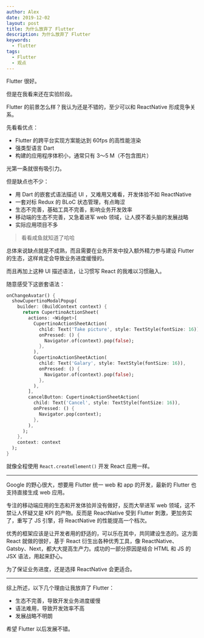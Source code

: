 ```yaml
---
author: Alex
date: 2019-12-02
layout: post
title: 为什么放弃了 Flutter
description: 为什么放弃了 Flutter
keywords: 
  - flutter
tags:
  - Flutter
  - 观点
---
```


Flutter 很好。

但是在我看来还在实验阶段。

Flutter 的前景怎么样？我认为还是不错的，至少可以和 ReactNative 形成竞争关系。

先看看优点：

- Flutter 的跨平台实现方案能达到 60fps 的高性能渲染
- 强类型语言 Dart
- 构建的应用程序体积小，通常只有 3～5 M（不包含图片）

光第一条就很有吸引力。

但是缺点也不少：

- 用 Dart 的嵌套式语法描述 UI ，又难用又难看，开发体验不如 ReactNative
- 一套对标 Redux 的 BLoC 状态管理，有点晦涩
- 生态不完善，基础工具不完善，影响业务开发效率
- 移动端的生态不完善，又急着进军 web 领域，让人摸不着头脑的发展战略
- 实际应用项目不多

> 看看咸鱼就知道了哈哈

总体来说缺点就是不成熟，而且需要在业务开发中投入额外精力参与建设 Flutter 的生态，这样肯定会导致业务进度缓慢的。

而且再加上这种 UI 描述语法，让习惯写 React 的我难以习惯融入。

随意感受下这嵌套语法：

```dart
onChangeAvatar() {
  showCupertinoModalPopup(
    builder: (BuildContext context) {
      return CupertinoActionSheet(
        actions: <Widget>[
          CupertinoActionSheetAction(
            child: Text('Take picture', style: TextStyle(fontSize: 16)),
            onPressed: () {
              Navigator.of(context).pop(false);
            },
          ),
          CupertinoActionSheetAction(
            child: Text('Galary', style: TextStyle(fontSize: 16)),
            onPressed: () {
              Navigator.of(context).pop(false);
            },
          ),
        ],
        cancelButton: CupertinoActionSheetAction(
          child: Text('Cancel', style: TextStyle(fontSize: 16)),
          onPressed: () {
            Navigator.pop(context);
          },
        ),
      );
    },
    context: context
  );
}
```

就像全程使用 `React.createElement()` 开发 React 应用一样。

------------

Google 的野心很大，想要用 Flutter 统一 web 和 app 的开发，最新的 Flutter 也支持直接生成 web 应用。

专注的移动端应用的生态和开发体验并没有做好，反而大举进军 web 领域，这不禁让人怀疑又是 KPI 的产物。反而是 ReactNative 受到 Flutter 刺激，更加务实了，重写了 JS 引擎，将 ReactNative 的性能提高一个档次。

优秀的框架应该是让开发者用的舒适的，可以乐在其中，共同建设生态的。这方面 React 就做的很好，基于 React 衍生出各种优秀工具，像 ReactNative、Gatsby、Next，都大大提高生产力。成功的一部分原因是结合 HTML 和 JS 的 JSX 语法，用起来舒心。

为了保证业务进度，还是选择 ReactNative 会更适合。

------------

综上所述，以下几个理由让我放弃了 Flutter：

- 生态不完善，导致开发业务进度缓慢
- 语法难用，导致开发效率不高
- 发展战略不明朗

希望 Flutter 以后发展不错。
